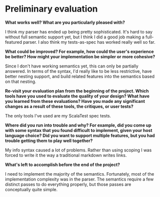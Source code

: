 # Preliminary evaluation

**What works well? What are you particularly pleased with?**

I think my parser has ended up being pretty sophisticated. It's hard
to say without full semantic support yet, but I think I did a good job
making a full-featured parser. I also think my tests-as-spec has
worked really well so far.

**What could be improved? For example, how could the user's experience
 be better? How might your implementation be simpler or more
 cohesive?**

Since I don't have working semantics yet, this can only be partially
answered. In terms of the syntax, I'd really like to be less
restrictive, have better nesting support, and build related features
into the semantics based on that nesting.

**Re-visit your evaluation plan from the beginning of the
  project. Which tools have you used to evaluate the quality of your
  design? What have you learned from these evaluations? Have you made
  any significant changes as a result of these tools, the critiques,
  or user tests?**

The only tools I've used are my ScalaTest spec tests.

**Where did you run into trouble and why? For example, did you come up
with some syntax that you found difficult to implement, given your
host language choice? Did you want to support multiple features, but
you had trouble getting them to play well together?**

My info syntax caused a lot of problems. Rather than using scoping I
was forced to write it the way a traditional markdown writes links.

**What's left to accomplish before the end of the project?**

I need to implement the majority of the semantics. Fortunately, most
of the implementation complexity was in the parser. The semantics
require a few distinct passes to do everything properly, but those
passes are conceptually quite simple.
